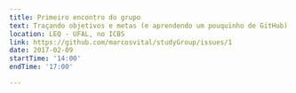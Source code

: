 ```yaml
---
title: Primeiro encontro do grupo
text: Traçando objetivos e metas (e aprendendo um pouquinho de GitHub)
location: LEQ - UFAL, no ICBS
link: https://github.com/marcosvital/studyGroup/issues/1
date: 2017-02-09
startTime: '14:00'
endTime: '17:00'

---
```

